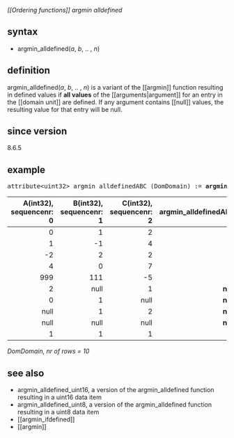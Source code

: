 *[[Ordering functions]] argmin alldefined*

## syntax

- argmin_alldefined(*a*, *b*, .. , *n*)

## definition

argmin_alldefined(*a*, *b*, .. , *n*) is a variant of the [[argmin]] function resulting in defined values if **all values** of the [[arguments|argument]] 
 for an entry in the [[domain unit]] are defined. If any argument contains [[null]] values, the resulting value for that entry will be null.

## since version
8.6.5

## example
<pre>
attribute&lt;uint32&gt; argmin_alldefinedABC (DomDomain) := <B>argmin_alldefined(</B>A, B, C<B>)</B>;
</pre>

|A(int32),<BR>sequencenr: 0|B(int32),<BR>sequencenr: 1|C(int32),<BR>sequencenr: 2|argmin_alldefinedABC|
|-------------------------:|-------------------------:|-------------------------:|-------------------:|
|0                         |1                         |2                         |**0**               |
|1                         |-1                        |4                         |**1**               |
|-2                        |2                         |2                         |**0**               |
|4                         |0                         |7                         |**1**               |
|999                       |111                       |-5                        |**2**               |
|2                         |null                      |1                         |**null**            |
|0                         |1                         |null                      |**null**            |
|null                      |1                         |2                         |**null**            |
|null                      |null                      |null                      |**null**            |
|1                         |1                         |1                         |**0**               |

*DomDomain, nr of rows = 10*

## see also

- argmin_alldefined_uint16, a version of the argmin_alldefined function resulting in a uint16 data item
- argmin_alldefined_uint8, a version of the argmin_alldefined function resulting in a uint8 data item
- [[argmin_ifdefined]]
- [[argmin]] 
